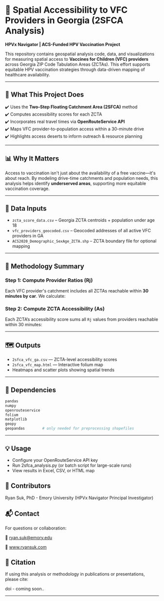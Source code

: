 # 📍 Spatial Accessibility to VFC Providers in Georgia (2SFCA Analysis)

**HPVx Navigator | ACS-Funded HPV Vaccination Project**

This repository contains geospatial analysis code, data, and visualizations for measuring spatial access to **Vaccines for Children (VFC) providers** across Georgia ZIP Code Tabulation Areas (ZCTAs). This effort supports equitable HPV vaccination strategies through data-driven mapping of healthcare availability.

---

## 🚀 What This Project Does

✔️ Uses the **Two-Step Floating Catchment Area (2SFCA)** method  
✔️ Computes accessibility scores for each ZCTA  
✔️ Incorporates real travel times via **OpenRouteService API**  
✔️ Maps VFC provider-to-population access within a 30-minute drive  
✔️ Highlights access deserts to inform outreach & resource planning  

---

## 📊 Why It Matters

Access to vaccination isn't just about the availability of a free vaccine—it's about reach. By modeling drive-time catchments and population needs, this analysis helps identify **underserved areas**, supporting more equitable vaccination coverage.

---

## 🧩 Data Inputs

- `zcta_score_data.csv` – Georgia ZCTA centroids + population under age 18  
- `vfc_providers_geocoded.csv` – Geocoded addresses of all active VFC providers in GA  
- `ACS2020_Demographic_SexAge_ZCTA.shp` – ZCTA boundary file for optional mapping

---

## 🧠 Methodology Summary

### Step 1: Compute Provider Ratios (Rj)
Each VFC provider's catchment includes all ZCTAs reachable within **30 minutes by car**. We calculate:


### Step 2: Compute ZCTA Accessibility (As)
Each ZCTA’s accessibility score sums all `Rj` values from providers reachable within 30 minutes:


---

## 🗺️ Outputs

- `2sfca_vfc_ga.csv` — ZCTA-level accessibility scores  
- `2sfca_vfc_map.html` — Interactive folium map  
- Heatmaps and scatter plots showing spatial trends

---

## 🔧 Dependencies
```bash
pandas
numpy
openrouteservice
folium
matplotlib
geopy
geopandas        # only needed for preprocessing shapefiles
```
---

## 💡 Usage
- Configure your OpenRouteService API key
- Run 2sfca_analysis.py (or batch script for large-scale runs)
- View results in Excel, CSV, or HTML map

## 👥 Contributors
Ryan Suk, PhD - Emory University (HPVx Navigator Principal Investigator)


## 📬 Contact
For questions or collaboration:

📧 ryan.suk@emory.edu

🔗 www.ryansuk.com 

## 🧭 Citation
If using this analysis or methodology in publications or presentations, please cite:

doi - coming soon..


---


